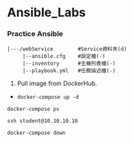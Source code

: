 # Ansible_Labs
### Practice Ansible

```
|---/webService        #Service資料夾(d)
     |--ansible.cfg    #設定檔(-)
     |--inventory      #主機列表檔(-)
     |--playbook.yml   #任務描述檔(-)
```

1. Pull image from DockerHub.
 
* ```docker-compose up -d```


```docker-compose ps```


```ssh student@10.10.10.10```


```docker-compose down```

